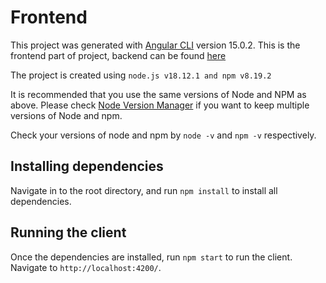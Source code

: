 # Frontend 

This project was generated with [Angular CLI](https://github.com/angular/angular-cli) version 15.0.2. This is the frontend part of project, backend can be found [here](https://github.com/prateekvarma/token-arcade-angular-node)

The project is created using `node.js v18.12.1 and npm v8.19.2`

It is recommended that you use the same versions of Node and NPM as above. Please check [Node Version Manager](https://github.com/nvm-sh/nvm) if you want to keep multiple versions of Node and npm.

Check your versions of node and npm by `node -v` and `npm -v` respectively.

## Installing dependencies

Navigate in to the root directory, and run `npm install` to install all dependencies.

## Running the client

Once the dependencies are installed, run `npm start` to run the client. Navigate to `http://localhost:4200/`.

